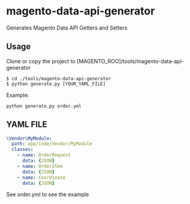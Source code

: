 # magento-data-api-generator
Generates Magento Data API Getters and Setters

## Usage
Clone or copy the project to [MAGENTO_ROO]/tools/magento-data-api-generator
```
$ cd ./tools/magento-data-api-generator
$ python generate.py [YOUR_YAML_FILE]
```

Example:

`python generate.py order.yml`

## YAML FILE

```yaml
\Vendor\MyModule:
  path: app/code/Vendor/MyModule
  classes:
    - name: OrderRequest
      data: {JSON}
    - name: OrderItem
      data: {JSON}
    - name: Coordinate
      data: {JSON}
```

See order.yml to see the example
